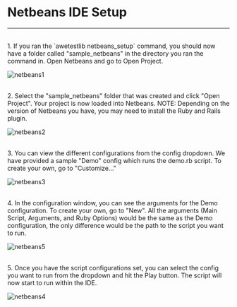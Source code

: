 Netbeans IDE Setup
=======
------------
<br>
1. If you ran the `awetestlib netbeans_setup` command, you should now have a folder called "sample_netbeans" in the directory you ran the command in. Open Netbeans and go to Open Project.

![netbeans1](https://raw.github.com/anthonywoo/awetestlib/develop/images/netbeans1.jpg "netbeans1")

<br>
2. Select the "sample_netbeans" folder that was created and click "Open Project". Your project is now loaded into Netbeans.
NOTE: Depending on the version of Netbeans you have, you may need to install the Ruby and Rails plugin.

![netbeans2](https://raw.github.com/anthonywoo/awetestlib/develop/images/netbeans2.jpg "netbeans2")

<br>
3. You can view the different configurations from the config dropdown. We have provided a sample "Demo" config which runs the demo.rb script. To create your own, go to "Customize..."

![netbeans3](https://raw.github.com/anthonywoo/awetestlib/develop/images/netbeans3.jpg "netbeans3")

<br>
4. In the configuration window, you can see the arguments for the Demo configuration. To create your own, go to "New". All the arguments (Main Script, Arguments, and Ruby Options) would be the same as the Demo configuration, the only difference would be the path to the script you want to run. 

![netbeans5](https://raw.github.com/anthonywoo/awetestlib/develop/images/netbeans5.jpg "netbeans5")

<br>
5. Once you have the script configurations set, you can select the config you want to run from the dropdown and hit the Play button. The script will now start to run within the IDE. 

![netbeans4](https://raw.github.com/anthonywoo/awetestlib/develop/images/netbeans4.jpg "netbeans4")

<br>